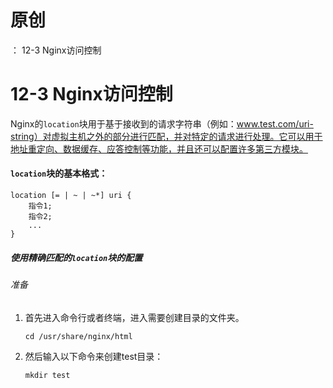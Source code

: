 # 原创
：  12-3 Nginx访问控制

# 12-3 Nginx访问控制

Nginx的`location`块用于基于接收到的请求字符串（例如：www.test.com/uri-string）对虚拟主机之外的部分进行匹配，并对特定的请求进行处理。它可以用于地址重定向、数据缓存、应答控制等功能，并且还可以配置许多第三方模块。

#### `location`块的基本格式：

```
location [= | ~ | ~*] uri {
    指令1;
    指令2;
    ...
}
```

##### 使用精确匹配的`location`块的配置

###### 准备

1.  首先进入命令行或者终端，进入需要创建目录的文件夹。 <pre>`cd /usr/share/nginx/html`</pre> 
1.  然后输入以下命令来创建test目录： <pre>`mkdir test`</pre> 
